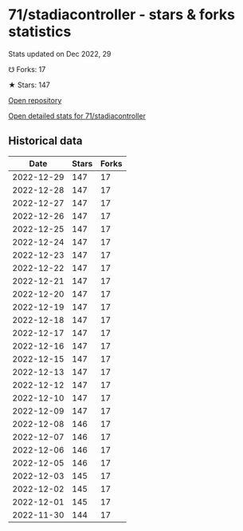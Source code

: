 # 71/stadiacontroller - stars & forks statistics

Stats updated on Dec 2022, 29

☋ Forks: 17

★ Stars: 147

[Open repository](https://github.com/71/stadiacontroller)

[Open detailed stats for 71/stadiacontroller](https://reviewgithub.com/rep/71/stadiacontroller)

## Historical data
| Date | Stars | Forks |
|------|-------|-------|
| 2022-12-29 | 147 | 17 | 
| 2022-12-28 | 147 | 17 | 
| 2022-12-27 | 147 | 17 | 
| 2022-12-26 | 147 | 17 | 
| 2022-12-25 | 147 | 17 | 
| 2022-12-24 | 147 | 17 | 
| 2022-12-23 | 147 | 17 | 
| 2022-12-22 | 147 | 17 | 
| 2022-12-21 | 147 | 17 | 
| 2022-12-20 | 147 | 17 | 
| 2022-12-19 | 147 | 17 | 
| 2022-12-18 | 147 | 17 | 
| 2022-12-17 | 147 | 17 | 
| 2022-12-16 | 147 | 17 | 
| 2022-12-15 | 147 | 17 | 
| 2022-12-13 | 147 | 17 | 
| 2022-12-12 | 147 | 17 | 
| 2022-12-10 | 147 | 17 | 
| 2022-12-09 | 147 | 17 | 
| 2022-12-08 | 146 | 17 | 
| 2022-12-07 | 146 | 17 | 
| 2022-12-06 | 146 | 17 | 
| 2022-12-05 | 146 | 17 | 
| 2022-12-03 | 145 | 17 | 
| 2022-12-02 | 145 | 17 | 
| 2022-12-01 | 145 | 17 | 
| 2022-11-30 | 144 | 17 | 

